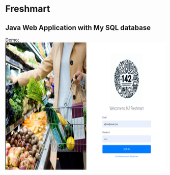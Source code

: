 # Freshmart 
## Java Web Application with My SQL database

Demo;
<img src="demo/login.png" height="400">
